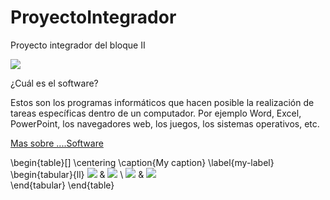 # ProyectoIntegrador
Proyecto integrador del bloque II

![](https://images.cooltext.com/5136247.png)



¿Cuál es el software?

Estos son los programas informáticos que hacen posible la realización de tareas específicas dentro de un computador. Por ejemplo Word, Excel, PowerPoint, los navegadores web, los juegos, los sistemas operativos, etc.









[Mas sobre ....Software](https://youtu.be/pegiw2iVUY8)

\begin{table}[]
\centering
\caption{My caption}
\label{my-label}
\begin{tabular}{ll}
![](https://www.apple.com/ac/structured-data/images/knowledge_graph_logo.png?201709101434) & ![](https://encrypted-tbn0.gstatic.com/images?q=tbn:ANd9GcTXmoCvClUchlkGoBbzfCGwv33LVwYJSGlqDifhck52NdNSVzA7AA) \\
![](https://image.freepik.com/iconos-gratis/logo-android_318-54234.jpg)                    & ![](https://image.freepik.com/iconos-gratis/logo-linux_318-42235.jpg)                                          
\end{tabular}
\end{table}

